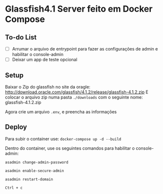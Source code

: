 # Glassfish4.1 Server feito em Docker Compose

## To-do List
- [ ] Arrumar o arquivo de entrypoint para fazer as configurações de admin e habilitar o console-admin
- [ ] Deixar um app de teste opcional

## Setup

Baixar o Zip do glassfish no site da oragle: http://download.oracle.com/glassfish/4.1.2/release/glassfish-4.1.2.zip
E colocar o arquivo zip numa pasta `./downloads` com o seguinte nome: glassfish-4.1.2.zip

Agora crie um arquivo `.env`, e preencha as informações

## Deploy

Para subir o container use: `docker-compose up -d --build`

Dentro do container, use os seguintes comandos para habilitar o console-admin:

`asadmin change-admin-password`

`asadmin enable-secure-admin`

`asadmin restart-domain`

`Ctrl + c`
